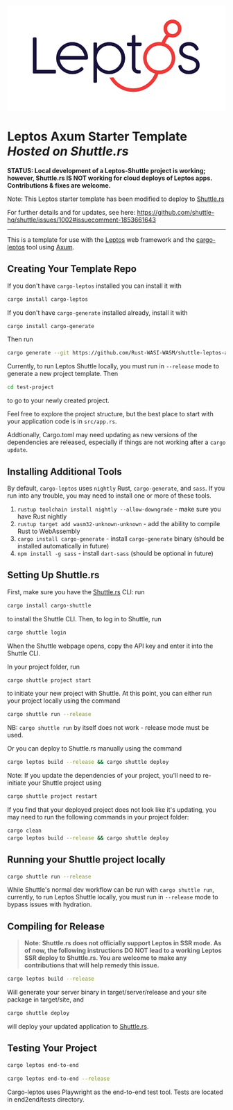 <picture>
    <source srcset="https://raw.githubusercontent.com/leptos-rs/leptos/main/docs/logos/Leptos_logo_Solid_White.svg" media="(prefers-color-scheme: dark)">
    <img src="https://raw.githubusercontent.com/leptos-rs/leptos/main/docs/logos/Leptos_logo_RGB.svg" alt="Leptos Logo">
</picture>

# Leptos Axum Starter Template <i>Hosted on Shuttle.rs</i>

**STATUS: Local development of a Leptos-Shuttle project is working; however, Shuttle.rs IS NOT working for cloud deploys of Leptos apps. Contributions & fixes are welcome.**

Note: This Leptos starter template has been modified to deploy to [Shuttle.rs](https://www.shuttle.rs/)

For further details and for updates, see here: https://github.com/shuttle-hq/shuttle/issues/1002#issuecomment-1853661643

---

This is a template for use with the [Leptos](https://github.com/leptos-rs/leptos) web framework and the [cargo-leptos](https://github.com/akesson/cargo-leptos) tool using [Axum](https://github.com/tokio-rs/axum).

## Creating Your Template Repo

If you don't have `cargo-leptos` installed you can install it with

```sh
cargo install cargo-leptos
```

If you don't have `cargo-generate` installed already, install it with

```sh
cargo install cargo-generate
```

Then run
```sh
cargo generate --git https://github.com/Rust-WASI-WASM/shuttle-leptos-axum.git
```
Currently, to run Leptos Shuttle locally, you must run in `--release` mode
to generate a new project template. Then

```sh
cd test-project
```

to go to your newly created project.

Feel free to explore the project structure, but the best place to start with your application code is in `src/app.rs`.

Addtionally, Cargo.toml may need updating as new versions of the dependencies are released, especially if things are not working after a `cargo update`.


## Installing Additional Tools

By default, `cargo-leptos` uses `nightly` Rust, `cargo-generate`, and `sass`. If you run into any trouble, you may need to install one or more of these tools.

1. `rustup toolchain install nightly --allow-downgrade` - make sure you have Rust nightly
2. `rustup target add wasm32-unknown-unknown` - add the ability to compile Rust to WebAssembly
3. `cargo install cargo-generate` - install `cargo-generate` binary (should be installed automatically in future)
4. `npm install -g sass` - install `dart-sass` (should be optional in future)



## Setting Up Shuttle.rs

First, make sure you have the [Shuttle.rs](https://www.shuttle.rs/) CLI: run

```sh
cargo install cargo-shuttle
```

to install the Shuttle CLI. Then, to log in to Shuttle, run

```sh
cargo shuttle login
```

When the Shuttle webpage opens, copy the API key and enter it into the Shuttle CLI.


In your project folder, run

```sh
cargo shuttle project start
```

to initiate your new project with Shuttle. At this point, you can either run your project locally using the command

```sh
cargo shuttle run --release
```
NB: `cargo shuttle run` by itself does not work - release mode must be used.


Or you can deploy to Shuttle.rs manually using the command

```sh
cargo leptos build --release && cargo shuttle deploy
```

Note: If you update the dependencies of your project, you'll need to re-initiate your Shuttle project using

```sh
cargo shuttle project restart
```

If you find that your deployed project does not look like it's updating, you may need to run the following commands in your project folder:

```sh
cargo clean
cargo leptos build --release && cargo shuttle deploy
```

## Running your Shuttle project locally

```sh
cargo shuttle run --release
```

While Shuttle's normal dev workflow can be run with `cargo shuttle run`, currently, to run Leptos Shuttle locally, you must run in `--release` mode to bypass issues with hydration.


## Compiling for Release

> **Note: Shuttle.rs does not officially support Leptos in SSR mode. As of now, the following instructions DO NOT lead to a working Leptos SSR deploy to Shuttle.rs. You are welcome to make any contributions that will help remedy this issue.**

```sh
cargo leptos build --release
```

Will generate your server binary in target/server/release and your site package in target/site, and

```sh
cargo shuttle deploy
```

will deploy your updated application to [Shuttle.rs](https://www.shuttle.rs/).


## Testing Your Project
```sh
cargo leptos end-to-end
```

```sh
cargo leptos end-to-end --release
```

Cargo-leptos uses Playwright as the end-to-end test tool.
Tests are located in end2end/tests directory.


<!-- ----------- Not relevant for deploying to Shuttle ----------------

## Executing a Server on a Remote Machine Without the Toolchain
After running a `cargo leptos build --release` the minimum files needed are:

1. The server binary located in `target/server/release`
2. The `site` directory and all files within located in `target/site`

Copy these files to your remote server. The directory structure should be:

```text
shuttle-leptos
site/
```

Set the following environment variables (updating for your project as needed):

```text
LEPTOS_OUTPUT_NAME="shuttle-leptos"
LEPTOS_SITE_ROOT="site"
LEPTOS_SITE_PKG_DIR="pkg"
LEPTOS_SITE_ADDR="127.0.0.1:3000"
LEPTOS_RELOAD_PORT="3001"
```

Finally, run the server binary.

-->
